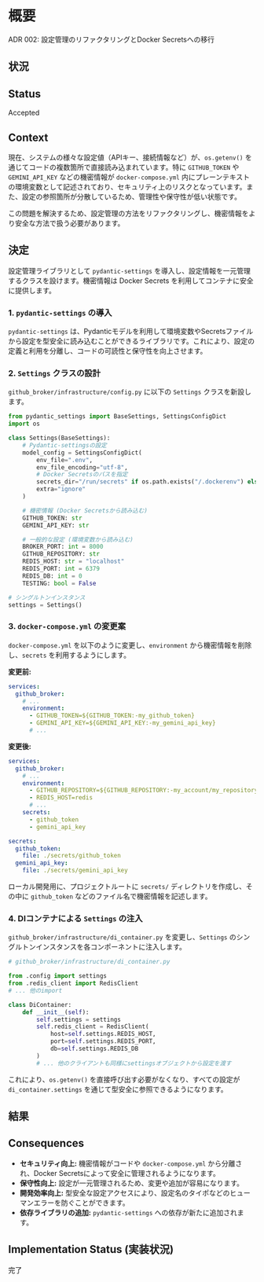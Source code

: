 # 概要
ADR 002: 設定管理のリファクタリングとDocker Secretsへの移行

## 状況

## Status

Accepted

## Context

現在、システムの様々な設定値（APIキー、接続情報など）が、`os.getenv()` を通じてコードの複数箇所で直接読み込まれています。特に `GITHUB_TOKEN` や `GEMINI_API_KEY` などの機密情報が `docker-compose.yml` 内にプレーンテキストの環境変数として記述されており、セキュリティ上のリスクとなっています。また、設定の参照箇所が分散しているため、管理性や保守性が低い状態です。

この問題を解決するため、設定管理の方法をリファクタリングし、機密情報をより安全な方法で扱う必要があります。

## 決定

設定管理ライブラリとして `pydantic-settings` を導入し、設定情報を一元管理するクラスを設けます。機密情報は Docker Secrets を利用してコンテナに安全に提供します。

### 1. `pydantic-settings` の導入

`pydantic-settings` は、Pydanticモデルを利用して環境変数やSecretsファイルから設定を型安全に読み込むことができるライブラリです。これにより、設定の定義と利用を分離し、コードの可読性と保守性を向上させます。

### 2. `Settings` クラスの設計

`github_broker/infrastructure/config.py` に以下の `Settings` クラスを新設します。

```python
from pydantic_settings import BaseSettings, SettingsConfigDict
import os

class Settings(BaseSettings):
    # Pydantic-settingsの設定
    model_config = SettingsConfigDict(
        env_file=".env",
        env_file_encoding="utf-8",
        # Docker Secretsのパスを指定
        secrets_dir="/run/secrets" if os.path.exists("/.dockerenv") else None,
        extra="ignore"
    )

    # 機密情報 (Docker Secretsから読み込む)
    GITHUB_TOKEN: str
    GEMINI_API_KEY: str

    # 一般的な設定 (環境変数から読み込む)
    BROKER_PORT: int = 8000
    GITHUB_REPOSITORY: str
    REDIS_HOST: str = "localhost"
    REDIS_PORT: int = 6379
    REDIS_DB: int = 0
    TESTING: bool = False

# シングルトンインスタンス
settings = Settings()
```

### 3. `docker-compose.yml` の変更案

`docker-compose.yml` を以下のように変更し、`environment` から機密情報を削除し、`secrets` を利用するようにします。

**変更前:**
```yaml
services:
  github_broker:
    # ...
    environment:
      - GITHUB_TOKEN=${GITHUB_TOKEN:-my_github_token}
      - GEMINI_API_KEY=${GEMINI_API_KEY:-my_gemini_api_key}
      # ...
```

**変更後:**
```yaml
services:
  github_broker:
    # ...
    environment:
      - GITHUB_REPOSITORY=${GITHUB_REPOSITORY:-my_account/my_repository}
      - REDIS_HOST=redis
      # ...
    secrets:
      - github_token
      - gemini_api_key

secrets:
  github_token:
    file: ./secrets/github_token
  gemini_api_key:
    file: ./secrets/gemini_api_key
```
ローカル開発用に、プロジェクトルートに `secrets/` ディレクトリを作成し、その中に `github_token` などのファイル名で機密情報を記述します。

### 4. DIコンテナによる `Settings` の注入

`github_broker/infrastructure/di_container.py` を変更し、`Settings` のシングルトンインスタンスを各コンポーネントに注入します。

```python
# github_broker/infrastructure/di_container.py

from .config import settings
from .redis_client import RedisClient
# ... 他のimport

class DiContainer:
    def __init__(self):
        self.settings = settings
        self.redis_client = RedisClient(
            host=self.settings.REDIS_HOST,
            port=self.settings.REDIS_PORT,
            db=self.settings.REDIS_DB
        )
        # ... 他のクライアントも同様にsettingsオブジェクトから設定を渡す
```

これにより、`os.getenv()` を直接呼び出す必要がなくなり、すべての設定が `di_container.settings` を通じて型安全に参照できるようになります。

## 結果

## Consequences

- **セキュリティ向上:** 機密情報がコードや `docker-compose.yml` から分離され、Docker Secretsによって安全に管理されるようになります。
- **保守性向上:** 設定が一元管理されるため、変更や追加が容易になります。
- **開発効率向上:** 型安全な設定アクセスにより、設定名のタイポなどのヒューマンエラーを防ぐことができます。
- **依存ライブラリの追加:** `pydantic-settings` への依存が新たに追加されます。

## Implementation Status (実装状況)

完了